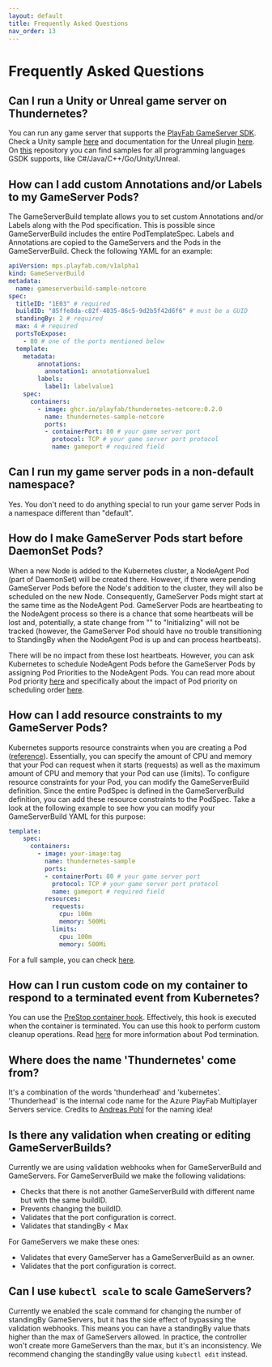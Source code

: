 ```yaml
---
layout: default
title: Frequently Asked Questions
nav_order: 13
---
```


# Frequently Asked Questions

## Can I run a Unity or Unreal game server on Thundernetes?

You can run any game server that supports the [PlayFab GameServer SDK](https://github.com/PlayFab/gsdk). Check a Unity sample [here](https://github.com/PlayFab/thundernetes/tree/main/samples/unity/README.md) and documentation for the Unreal plugin [here](https://github.com/PlayFab/gsdk/tree/main/UnrealPlugin). On [this](https://github.com/PlayFab/MpsSamples) repository you can find samples for all programming languages GSDK supports, like C#/Java/C++/Go/Unity/Unreal.

## How can I add custom Annotations and/or Labels to my GameServer Pods?

The GameServerBuild template allows you to set custom Annotations and/or Labels along with the Pod specification. This is possible since GameServerBuild includes the entire PodTemplateSpec. Labels and Annotations are copied to the GameServers and the Pods in the GameServerBuild. Check the following YAML for an example:

```yaml
apiVersion: mps.playfab.com/v1alpha1
kind: GameServerBuild
metadata:
  name: gameserverbuild-sample-netcore
spec:
  titleID: "1E03" # required
  buildID: "85ffe8da-c82f-4035-86c5-9d2b5f42d6f6" # must be a GUID
  standingBy: 2 # required
  max: 4 # required
  portsToExpose:
    - 80 # one of the ports mentioned below
  template:
    metadata:
        annotations:
          annotation1: annotationvalue1
        labels:
          label1: labelvalue1
    spec:
      containers:
        - image: ghcr.io/playfab/thundernetes-netcore:0.2.0
          name: thundernetes-sample-netcore
          ports:
          - containerPort: 80 # your game server port
            protocol: TCP # your game server port protocol
            name: gameport # required field
```

## Can I run my game server pods in a non-default namespace?

Yes. You don't need to do anything special to run your game server Pods in a namespace different than "default".

## How do I make GameServer Pods start before DaemonSet Pods?

When a new Node is added to the Kubernetes cluster, a NodeAgent Pod (part of DaemonSet) will be created there. However, if there were pending GameServer Pods before the Node's addition to the cluster, they will also be scheduled on the new Node. Consequently, GameServer Pods might start at the same time as the NodeAgent Pod. GameServer Pods are heartbeating to the NodeAgent process so there is a chance that some heartbeats will be lost and, potentially, a state change from "" to "Initializing" will not be tracked (however, the GameServer Pod should have no trouble transitioning to StandingBy when the NodeAgent Pod is up and can process heartbeats).

There will be no impact from these lost heartbeats. However, you can ask Kubernetes to schedule NodeAgent Pods before the GameServer Pods by assigning Pod Priorities to the NodeAgent Pods. You can read more about Pod priority [here](https://kubernetes.io/docs/concepts/scheduling-eviction/pod-priority-preemption) and specifically about the impact of Pod priority on scheduling order [here](https://kubernetes.io/docs/concepts/scheduling-eviction/pod-priority-preemption/#effect-of-pod-priority-on-scheduling-order).

## How can I add resource constraints to my GameServer Pods?

Kubernetes supports resource constraints when you are creating a Pod ([reference](https://kubernetes.io/docs/concepts/configuration/manage-resources-containers/)). Essentially, you can specify the amount of CPU and memory that your Pod can request when it starts (requests) as well as the maximum amount of CPU and memory that your Pod can use (limits). To configure resource constraints for your Pod, you can modify the GameServerBuild definition. Since the entire PodSpec is defined in the GameServerBuild definition, you can add these resource constraints to the PodSpec. Take a look at the following example to see how you can modify your GameServerBuild YAML for this purpose:

```yaml
template:
    spec:
      containers:
        - image: your-image:tag
          name: thundernetes-sample
          ports:
          - containerPort: 80 # your game server port
            protocol: TCP # your game server port protocol
            name: gameport # required field
          resources:
            requests:
              cpu: 100m
              memory: 500Mi
            limits:
              cpu: 100m
              memory: 500Mi
```

For a full sample, you can check [here](https://github.com/PlayFab/thundernetes/tree/main/samples/netcore/sample-requestslimits.yaml).

## How can I run custom code on my container to respond to a terminated event from Kubernetes?

You can use the [PreStop container hook](https://kubernetes.io/docs/concepts/containers/container-lifecycle-hooks/#container-hooks). Effectively, this hook is executed when the container is terminated. You can use this hook to perform custom cleanup operations. Read [here](https://kubernetes.io/docs/concepts/workloads/pods/pod-lifecycle/#pod-termination) for more information about Pod termination.

## Where does the name 'Thundernetes' come from?

It's a combination of the words 'thunderhead' and 'kubernetes'. 'Thunderhead' is the internal code name for the Azure PlayFab Multiplayer Servers service. Credits to [Andreas Pohl](https://github.com/Annonator) for the naming idea!

## Is there any validation when creating or editing GameServerBuilds?

Currently we are using validation webhooks when for GameServerBuild and GameServers. For GameServerBuild we make the following validations:

- Checks that there is not another GameServerBuild with different name but with the same buildID.
- Prevents changing the buildID.
- Validates that the port configuration is correct.
- Validates that standingBy < Max

For GameServers we make these ones:

- Validates that every GameServer has a GameServerBuild as an owner.
- Validates that the port configuration is correct.

## Can I use ```kubectl scale``` to scale GameServers?

Currently we enabled the scale command for changing the number of standingBy GameServers, but it has the side effect of bypassing the validation webhooks. This means you can have a standingBy value thats higher than the max of GameServers allowed. In practice, the controller won't create more GameServers than the max, but it's an inconsistency. We recommend changing the standingBy value using ```kubectl edit``` instead.

